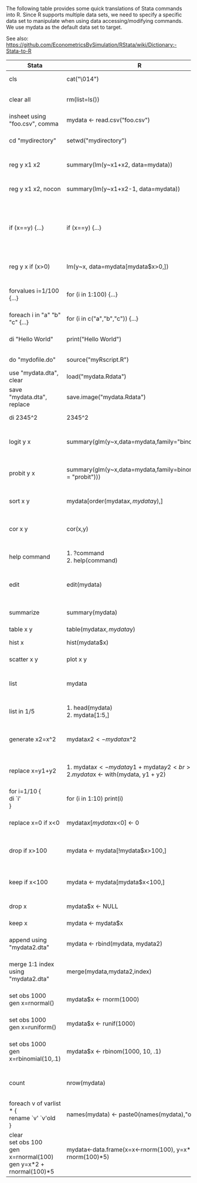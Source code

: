 The following table provides some quick translations of Stata commands into R.  Since R supports multiple data sets, we need to specify a specific data set to manipulate when using data accessing/modifying commands. We use mydata as the default data set to target. 

See also: https://github.com/EconometricsBySimulation/RStata/wiki/Dictionary:-Stata-to-R

Stata                         | R                                          | Description
------------------------------|--------------------------------------------|------------------------------
cls                           | cat("\014")                                | Clears the screen
clear all                     | rm(list=ls())                              | Clears data. Set fresh workspace
insheet using "foo.csv", comma| mydata <- read.csv("foo.csv")              | Read csv file
cd "mydirectory"              | setwd("mydirectory")                       | Change working directories
reg y x1 x2                   | summary(lm(y~x1+x2, data=mydata))          | Ordinary least squares with constant
reg y x1 x2, nocon            | summary(lm(y~x1+x2-1, data=mydata))        | Ordinary least squares without constant
if (x==y) {...}               | if (x==y) {...}                            | Initial line condition use to evaluate whether a command(s) should be exectuted
reg y x if (x>0)              | lm(y~x, data=mydata[mydata$x>0,])          | Select a conditional subset of data
forvalues i=1/100 {...}       | for (i in 1:100) {...}                     | Loop through integer values of i from 1 to 100
foreach i in "a" "b" "c" {...}| for (i in c("a","b","c")) {...}            | Loop through a list of items
di "Hello World"              | print("Hello World")                       | Prints "hello world" on screen
do "mydofile.do"              | source("myRscript.R")                      | Call and run code file
use "mydata.dta", clear       | load("mydata.Rdata")                       | Load saved workspace/data
save "mydata.dta", replace    | save.image("mydata.Rdata")                 | Save current workspace/data
di 2345^2                     | 2345^2                                     | Calculate 2345 squared
logit y x                     | summary(glm(y~x,data=mydata,family="binomial"))| Perform logit maximum likelihood estimation
probit y x                    | summary(glm(y~x,data=mydata,family=binomial(link = "probit")))| Perform probit maximum likelihood estimation
sort x y                      | mydata[order(mydata$x, mydata$y),]         | Sort the data frame by variable x
cor x y                       | cor(x,y)                                   | Produce a table of correlates between x and y
help command                  | 1. ?command <br> 2. help(command)          | Load the help file on a command
edit                          | edit(mydata)                               | Open data editor window (not recommended)
summarize                     | summary(mydata)                            | Provide summary values for data
table x y                     | table(mydata$x,mydata$y)                   | Two way table
hist x                        | hist(mydata$x)                             | Histogram of variable x
scatter x y                   | plot x y                                   | Scatter plot of x on y
list                          | mydata                                     | Print to screen all of the values of the data frame
list in 1/5                   | 1. head(mydata) <br> 2. mydata[1:5,]       | Print to screen first 5 rows of data
generate x2=x^2               | mydata$x2 <- mydata$x^2                    | Create a new variable x2 which is the square of x
replace x=y1+y2               | 1. mydata$x <- mydata$y1 + mydata$y2 <br> 2.  mydata$x <- with(mydata, y1 + y2) | Change the x value of data to be equal to y1+y2
for i=1/10 {<br> di `i' <br> } | for (i in 1:10) print(i)                  | Print count from 1 to 10
replace x=0 if x<0             | mydata$x[mydata$x<0] <- 0                 | Replace all values of x less than 0 with zero
drop if x>100                  | mydata <- mydata[!mydata$x>100,]          | Drop observations with x greater than 100
keep if x<100                  | mydata <- mydata[mydata$x<100,]           | Keep observations with x less than 100
drop x                         | mydata$x <- NULL                          | Drop variable x from the data
keep x                         | mydata <- mydata$x                        | Keep only x in the data
append using "mydata2.dta"     | mydata <- rbind(mydata, mydata2)          | Append mydata2 to mydata
merge 1:1 index using "mydata2.dta" | merge(mydata,mydata2,index)          | Merge two data sets together by index variable(s)
set obs 1000 <br> gen x=rnormal() | mydata$x <- rnorm(1000)                | Generate 1000 random normal draws
set obs 1000 <br> gen x=runiform() | mydata$x <- runif(1000)                | Generate 1000 random uniform draws
set obs 1000 <br> gen x=rbinomial(10,.1) | mydata$x <- rbinom(1000, 10, .1) | Generate 1000 random binomial (10,.1) draws
count                          | nrow(mydata)                               | Count the number of observations in the data
foreach v of varlist * { <br> rename \`v' \`v'old <br> } | names(mydata) <- paste0(names(mydata),"old") | Rename all of the variables in the data ...old
clear <br> set obs 100 <br> gen x=rnormal(100) <br> gen y=x*2 + rnormal(100)*5 | mydata<-data.frame(x=x<-rnorm(100), y=x*2 + rnorm(100)*5)| Simulate a new data set with y dependent upon x
